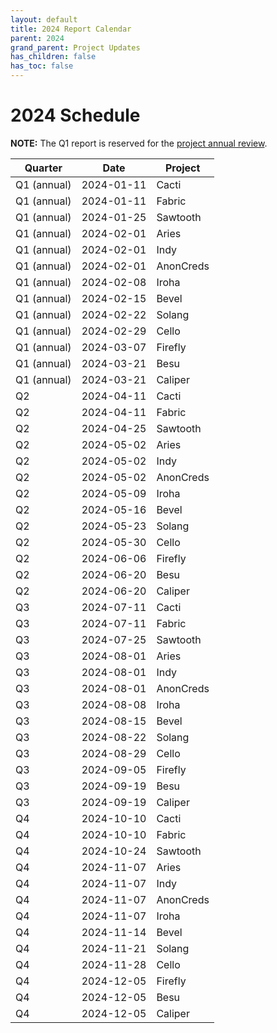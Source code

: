 ```yaml
---
layout: default
title: 2024 Report Calendar
parent: 2024
grand_parent: Project Updates
has_children: false
has_toc: false
---
```


# 2024 Schedule

**NOTE:** The Q1 report is reserved for the [project annual review](../../governing-documents/project-annual-review.md).

| Quarter     | Date       | Project   |
| ----------- | ---------- | --------- |
| Q1 (annual) | 2024-01-11 | Cacti     |
| Q1 (annual) | 2024-01-11 | Fabric    |
| Q1 (annual) | 2024-01-25 | Sawtooth  |
| Q1 (annual) | 2024-02-01 | Aries     |
| Q1 (annual) | 2024-02-01 | Indy      |
| Q1 (annual) | 2024-02-01 | AnonCreds |
| Q1 (annual) | 2024-02-08 | Iroha     |
| Q1 (annual) | 2024-02-15 | Bevel     |
| Q1 (annual) | 2024-02-22 | Solang    |
| Q1 (annual) | 2024-02-29 | Cello     |
| Q1 (annual) | 2024-03-07 | Firefly   |
| Q1 (annual) | 2024-03-21 | Besu      |
| Q1 (annual) | 2024-03-21 | Caliper   |
| Q2          | 2024-04-11 | Cacti     |
| Q2          | 2024-04-11 | Fabric    |
| Q2          | 2024-04-25 | Sawtooth  |
| Q2          | 2024-05-02 | Aries     |
| Q2          | 2024-05-02 | Indy      |
| Q2          | 2024-05-02 | AnonCreds |
| Q2          | 2024-05-09 | Iroha     |
| Q2          | 2024-05-16 | Bevel     |
| Q2          | 2024-05-23 | Solang    |
| Q2          | 2024-05-30 | Cello     |
| Q2          | 2024-06-06 | Firefly   |
| Q2          | 2024-06-20 | Besu      |
| Q2          | 2024-06-20 | Caliper   |
| Q3          | 2024-07-11 | Cacti     |
| Q3          | 2024-07-11 | Fabric    |
| Q3          | 2024-07-25 | Sawtooth  |
| Q3          | 2024-08-01 | Aries     |
| Q3          | 2024-08-01 | Indy      |
| Q3          | 2024-08-01 | AnonCreds |
| Q3          | 2024-08-08 | Iroha     |
| Q3          | 2024-08-15 | Bevel     |
| Q3          | 2024-08-22 | Solang    |
| Q3          | 2024-08-29 | Cello     |
| Q3          | 2024-09-05 | Firefly   |
| Q3          | 2024-09-19 | Besu      |
| Q3          | 2024-09-19 | Caliper   |
| Q4          | 2024-10-10 | Cacti     |
| Q4          | 2024-10-10 | Fabric    |
| Q4          | 2024-10-24 | Sawtooth  |
| Q4          | 2024-11-07 | Aries     |
| Q4          | 2024-11-07 | Indy      |
| Q4          | 2024-11-07 | AnonCreds |
| Q4          | 2024-11-07 | Iroha     |
| Q4          | 2024-11-14 | Bevel     |
| Q4          | 2024-11-21 | Solang    |
| Q4          | 2024-11-28 | Cello     |
| Q4          | 2024-12-05 | Firefly   |
| Q4          | 2024-12-05 | Besu      |
| Q4          | 2024-12-05 | Caliper   |
